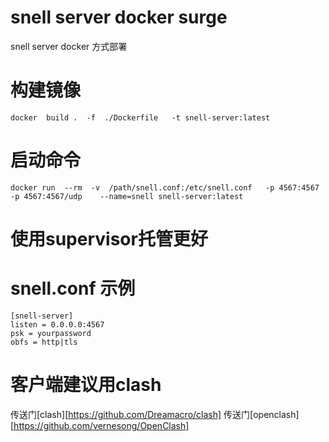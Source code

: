 # snell server docker surge
snell server docker 方式部署
# 构建镜像
```
docker  build .  -f  ./Dockerfile   -t snell-server:latest
```
# 启动命令
```
docker run  --rm  -v  /path/snell.conf:/etc/snell.conf   -p 4567:4567 -p 4567:4567/udp    --name=snell snell-server:latest
```
# 使用supervisor托管更好
# snell.conf 示例
```
[snell-server]
listen = 0.0.0.0:4567
psk = yourpassword
obfs = http|tls
```
# 客户端建议用clash 
传送门[clash][https://github.com/Dreamacro/clash] 
传送门[openclash][https://github.com/vernesong/OpenClash]
